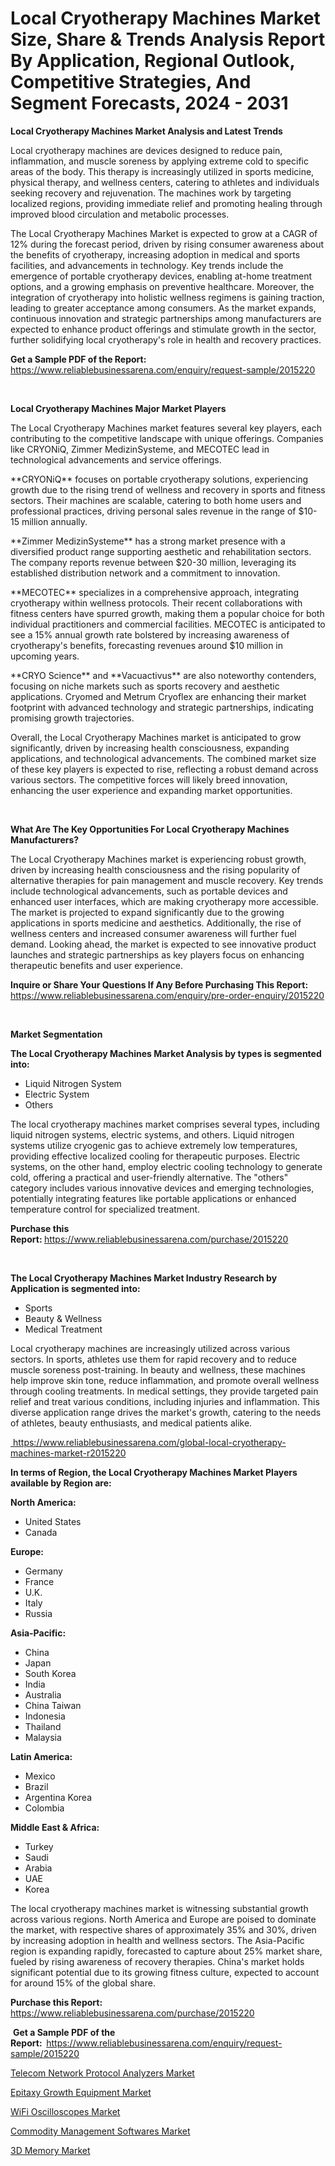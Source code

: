 <p><h1>Local Cryotherapy Machines Market Size, Share & Trends Analysis Report By Application, Regional Outlook, Competitive Strategies, And Segment Forecasts, 2024 - 2031</h1></p><p><strong>Local Cryotherapy Machines Market Analysis and Latest Trends</strong></p>
<p><p>Local cryotherapy machines are devices designed to reduce pain, inflammation, and muscle soreness by applying extreme cold to specific areas of the body. This therapy is increasingly utilized in sports medicine, physical therapy, and wellness centers, catering to athletes and individuals seeking recovery and rejuvenation. The machines work by targeting localized regions, providing immediate relief and promoting healing through improved blood circulation and metabolic processes.</p><p>The Local Cryotherapy Machines Market is expected to grow at a CAGR of 12% during the forecast period, driven by rising consumer awareness about the benefits of cryotherapy, increasing adoption in medical and sports facilities, and advancements in technology. Key trends include the emergence of portable cryotherapy devices, enabling at-home treatment options, and a growing emphasis on preventive healthcare. Moreover, the integration of cryotherapy into holistic wellness regimens is gaining traction, leading to greater acceptance among consumers. As the market expands, continuous innovation and strategic partnerships among manufacturers are expected to enhance product offerings and stimulate growth in the sector, further solidifying local cryotherapy's role in health and recovery practices.</p></p>
<p><strong>Get a Sample PDF of the Report:&nbsp;</strong> <a href="https://www.reliablebusinessarena.com/enquiry/request-sample/2015220?utm_campaign=1726&utm_medium=2&utm_source=Github&utm_content=ia&utm_term=27102024&utm_id=local-cryotherapy-machines">https://www.reliablebusinessarena.com/enquiry/request-sample/2015220</a></p>
<p>&nbsp;</p>
<p><strong>Local Cryotherapy Machines Major Market Players</strong></p>
<p><p>The Local Cryotherapy Machines market features several key players, each contributing to the competitive landscape with unique offerings. Companies like CRYONiQ, Zimmer MedizinSysteme, and MECOTEC lead in technological advancements and service offerings.</p><p>**CRYONiQ** focuses on portable cryotherapy solutions, experiencing growth due to the rising trend of wellness and recovery in sports and fitness sectors. Their machines are scalable, catering to both home users and professional practices, driving personal sales revenue in the range of $10-15 million annually.</p><p>**Zimmer MedizinSysteme** has a strong market presence with a diversified product range supporting aesthetic and rehabilitation sectors. The company reports revenue between $20-30 million, leveraging its established distribution network and a commitment to innovation.</p><p>**MECOTEC** specializes in a comprehensive approach, integrating cryotherapy within wellness protocols. Their recent collaborations with fitness centers have spurred growth, making them a popular choice for both individual practitioners and commercial facilities. MECOTEC is anticipated to see a 15% annual growth rate bolstered by increasing awareness of cryotherapy's benefits, forecasting revenues around $10 million in upcoming years.</p><p>**CRYO Science** and **Vacuactivus** are also noteworthy contenders, focusing on niche markets such as sports recovery and aesthetic applications. Cryomed and Metrum Cryoflex are enhancing their market footprint with advanced technology and strategic partnerships, indicating promising growth trajectories.</p><p>Overall, the Local Cryotherapy Machines market is anticipated to grow significantly, driven by increasing health consciousness, expanding applications, and technological advancements. The combined market size of these key players is expected to rise, reflecting a robust demand across various sectors. The competitive forces will likely breed innovation, enhancing the user experience and expanding market opportunities.</p></p>
<p>&nbsp;</p>
<p><strong>What Are The Key Opportunities For Local Cryotherapy Machines Manufacturers?</strong></p>
<p><p>The Local Cryotherapy Machines market is experiencing robust growth, driven by increasing health consciousness and the rising popularity of alternative therapies for pain management and muscle recovery. Key trends include technological advancements, such as portable devices and enhanced user interfaces, which are making cryotherapy more accessible. The market is projected to expand significantly due to the growing applications in sports medicine and aesthetics. Additionally, the rise of wellness centers and increased consumer awareness will further fuel demand. Looking ahead, the market is expected to see innovative product launches and strategic partnerships as key players focus on enhancing therapeutic benefits and user experience.</p></p>
<p><strong>Inquire or Share Your Questions If Any Before Purchasing This Report:</strong> <a href="https://www.reliablebusinessarena.com/enquiry/pre-order-enquiry/2015220?utm_campaign=1726&utm_medium=2&utm_source=Github&utm_content=ia&utm_term=27102024&utm_id=local-cryotherapy-machines">https://www.reliablebusinessarena.com/enquiry/pre-order-enquiry/2015220</a></p>
<p>&nbsp;</p>
<p><strong>Market Segmentation</strong></p>
<p><strong>The Local Cryotherapy Machines Market Analysis by types is segmented into:</strong></p>
<p><ul><li>Liquid Nitrogen System</li><li>Electric System</li><li>Others</li></ul></p>
<p><p>The local cryotherapy machines market comprises several types, including liquid nitrogen systems, electric systems, and others. Liquid nitrogen systems utilize cryogenic gas to achieve extremely low temperatures, providing effective localized cooling for therapeutic purposes. Electric systems, on the other hand, employ electric cooling technology to generate cold, offering a practical and user-friendly alternative. The "others" category includes various innovative devices and emerging technologies, potentially integrating features like portable applications or enhanced temperature control for specialized treatment.</p></p>
<p><strong>Purchase this Report:&nbsp;</strong><a href="https://www.reliablebusinessarena.com/purchase/2015220?utm_campaign=1726&utm_medium=2&utm_source=Github&utm_content=ia&utm_term=27102024&utm_id=local-cryotherapy-machines">https://www.reliablebusinessarena.com/purchase/2015220</a></p>
<p>&nbsp;</p>
<p><strong>The Local Cryotherapy Machines Market Industry Research by Application is segmented into:</strong></p>
<p><ul><li>Sports</li><li>Beauty & Wellness</li><li>Medical Treatment</li></ul></p>
<p><p>Local cryotherapy machines are increasingly utilized across various sectors. In sports, athletes use them for rapid recovery and to reduce muscle soreness post-training. In beauty and wellness, these machines help improve skin tone, reduce inflammation, and promote overall wellness through cooling treatments. In medical settings, they provide targeted pain relief and treat various conditions, including injuries and inflammation. This diverse application range drives the market's growth, catering to the needs of athletes, beauty enthusiasts, and medical patients alike.</p></p>
<p><a href="https://www.reliablebusinessarena.com/global-local-cryotherapy-machines-market-r2015220?utm_campaign=1726&utm_medium=2&utm_source=Github&utm_content=ia&utm_term=27102024&utm_id=local-cryotherapy-machines">&nbsp;https://www.reliablebusinessarena.com/global-local-cryotherapy-machines-market-r2015220</a></p>
<p><strong>In terms of Region, the Local Cryotherapy Machines Market Players available by Region are:</strong></p>
<p>
    <p> <strong> North America: </strong>
        <ul>
            <li>United States</li>
            <li>Canada</li>
        </ul>
        </p> 
    <p> <strong> Europe: </strong>
        <ul>
            <li>Germany</li>
            <li>France</li>
            <li>U.K.</li>
            <li>Italy</li>
            <li>Russia</li>
        </ul>
        </p> 
    <p> <strong> Asia-Pacific: </strong>
        <ul>
            <li>China</li>
            <li>Japan</li>
            <li>South Korea</li>
            <li>India</li>
            <li>Australia</li>
            <li>China Taiwan</li>
            <li>Indonesia</li>
            <li>Thailand</li>
            <li>Malaysia</li>
        </ul>
        </p> 
    <p> <strong> Latin America: </strong>
        <ul>
            <li>Mexico</li>
            <li>Brazil</li>
            <li>Argentina Korea</li>
            <li>Colombia</li>
        </ul>
        </p> 
    <p> <strong> Middle East & Africa: </strong>
        <ul>
            <li>Turkey</li>
            <li>Saudi</li>
            <li>Arabia</li>
            <li>UAE</li>
            <li>Korea</li>
        </ul>
    </p>
    </p>
<p><p>The local cryotherapy machines market is witnessing substantial growth across various regions. North America and Europe are poised to dominate the market, with respective shares of approximately 35% and 30%, driven by increasing adoption in health and wellness sectors. The Asia-Pacific region is expanding rapidly, forecasted to capture about 25% market share, fueled by rising awareness of recovery therapies. China's market holds significant potential due to its growing fitness culture, expected to account for around 15% of the global share.</p></p>
<p><strong>Purchase this Report: </strong><a href="https://www.reliablebusinessarena.com/purchase/2015220?utm_campaign=1726&utm_medium=2&utm_source=Github&utm_content=ia&utm_term=27102024&utm_id=local-cryotherapy-machines">https://www.reliablebusinessarena.com/purchase/2015220</a></p>
<p>&nbsp;<strong>Get a Sample PDF of the Report:&nbsp;&nbsp;</strong><a href="https://www.reliablebusinessarena.com/enquiry/request-sample/2015220?utm_campaign=1726&utm_medium=2&utm_source=Github&utm_content=ia&utm_term=27102024&utm_id=local-cryotherapy-machines">https://www.reliablebusinessarena.com/enquiry/request-sample/2015220</a></p>
<p><strong></strong></p>
<p><p><a href="https://www.linkedin.com/pulse/unlocking-growth-potential-strategic-analysis-telecom-network-sl4xe?utm_campaign=1726&utm_medium=2&utm_source=Github&utm_content=ia&utm_term=27102024&utm_id=local-cryotherapy-machines">Telecom Network Protocol Analyzers Market</a></p><p><a href="https://www.linkedin.com/pulse/surfing-epitaxy-growth-equipment-wave-riding-market-currents-o6ile?utm_campaign=1726&utm_medium=2&utm_source=Github&utm_content=ia&utm_term=27102024&utm_id=local-cryotherapy-machines">Epitaxy Growth Equipment Market</a></p><p><a href="https://www.linkedin.com/pulse/wifi-oscilloscopes-value-chain-analysis-from-raw-materials-6c9re?utm_campaign=1726&utm_medium=2&utm_source=Github&utm_content=ia&utm_term=27102024&utm_id=local-cryotherapy-machines">WiFi Oscilloscopes Market</a></p><p><a href="https://www.linkedin.com/pulse/commodity-management-softwares-market-navigating-challenges-sd2me?utm_campaign=1726&utm_medium=2&utm_source=Github&utm_content=ia&utm_term=27102024&utm_id=local-cryotherapy-machines">Commodity Management Softwares Market</a></p><p><a href="https://github.com/abbislposival/Market-Research-Report-List-1/blob/main/3d-memory-market.md?utm_campaign=1726&utm_medium=2&utm_source=Github&utm_content=ia&utm_term=27102024&utm_id=local-cryotherapy-machines">3D Memory Market</a></p></p>
